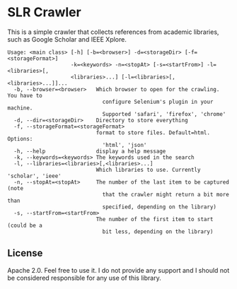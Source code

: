 # SLR Crawler

This is a simple crawler that collects references from academic
libraries, such as Google Scholar and IEEE Xplore.

```
Usage: <main class> [-h] [-b=<browser>] -d=<storageDir> [-f=<storageFormat>]
                    -k=<keywords> -n=<stopAt> [-s=<startFrom>] -l=<libraries>[,
                    <libraries>...] [-l=<libraries>[,<libraries>...]]...
  -b, --browser=<browser>   Which browser to open for the crawling. You have to
                              configure Selenium's plugin in your machine.
                              Supported 'safari', 'firefox', 'chrome'
  -d, --dir=<storageDir>    Directory to store everything
  -f, --storageFormat=<storageFormat>
                            format to store files. Default=html. Options:
                              'html', 'json'
  -h, --help                display a help message
  -k, --keywords=<keywords> The keywords used in the search
  -l, --libraries=<libraries>[,<libraries>...]
                            Which libraries to use. Currently 'scholar', 'ieee'
  -n, --stopAt=<stopAt>     The number of the last item to be captured (note
                              that the crawler might return a bit more than
                              specified, depending on the library)
  -s, --startFrom=<startFrom>
                            The number of the first item to start (could be a
                              bit less, depending on the library)
```

## License

Apache 2.0. Feel free to use it. I do not provide any support and I should
not be considered responsible for any use of this library.